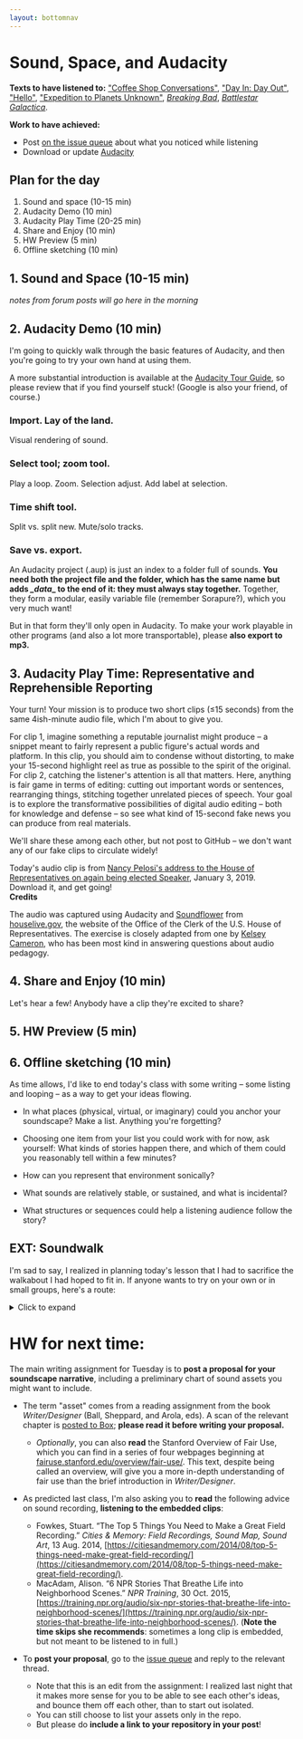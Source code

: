 ```yaml
---
layout: bottomnav
---
```


# Sound, Space, and Audacity

**Texts to have listened to:** ["Coffee Shop Conversations"](http://dmap.pitt.edu/node/248), ["Day In: Day Out"](http://dmap.pitt.edu/node/177), ["Hello"](http://dmap.pitt.edu/node/249), ["Expedition to Planets Unknown"](http://dmap.pitt.edu/node/178), _[Breaking Bad](/{{site.course.base_path}}assets/sound/bb-pilot-opening.mp3)_, _[Battlestar Galactica](/{{site.course.base_path}}assets/sound/bg-pilot-opening.mp3)_.

**Work to have achieved:**

* Post [on the issue queue]({{site.github.repository_url}}/issues/2) about what you noticed while listening
* Download or update [Audacity](https://www.audacityteam.org/download/)

## Plan for the day

1. Sound and space (10-15 min)
2. Audacity Demo (10 min)
3. Audacity Play Time (20-25 min)
4. Share and Enjoy (10 min)
5. HW Preview (5 min)
6. Offline sketching (10 min)


## 1. Sound and Space (10-15 min)
_notes from forum posts will go here in the morning_

<!-- Be sure to talk about layers within the clips: how might you group the sounds you heard? -->

## 2. Audacity Demo (10 min)

I'm going to quickly walk through the basic features of Audacity, and then you're going to try your own hand at using them.

<div class="alert alert-info">
A more substantial introduction is available at the <a href="http://manual.audacityteam.org/man/audacity_tour_guide.html">Audacity Tour Guide</a>, so please review that if you find yourself stuck! (Google is also your friend, of course.)
</div>

### Import. Lay of the land.
Visual rendering of sound.

### Select tool; zoom tool.
Play a loop. Zoom. Selection adjust. Add label at selection.

### Time shift tool.
Split vs. split new. Mute/solo tracks.

### Save vs. export.
<div class="alert alert-warning">
<p>An Audacity project (.aup) is just an index to a folder full of sounds. <strong>You need both the project file and the folder, which has the same name but adds <em>_data</em><span class="hidden">_</span> to the end of it: they must always stay together.</strong> Together, they form a modular, easily variable file (remember Sorapure?), which you very much want!</p>

<p>But in that form they'll only open in Audacity. To make your work playable in other programs (and also a lot more transportable), please <strong>also export to mp3.</strong></p>
</div>


## 3. Audacity Play Time: Representative and Reprehensible Reporting

Your turn! Your mission is to produce two short clips (≤15 seconds) from the same 4ish-minute audio file, which I'm about to give you.

<div class="alert alert-success">
For clip 1, imagine something a reputable journalist might produce – a snippet meant to fairly represent a public figure's actual words and platform. In this clip, you should aim to condense without distorting, to make your 15-second highlight reel as true as possible to the spirit of the original.</div>

<div class="alert alert-success">
For clip 2, catching the listener's attention is all that matters. Here, anything is fair game in terms of editing: cutting out important words or sentences, rearranging things, stitching together unrelated pieces of speech. Your goal is to explore the transformative possibilities of digital audio editing – both for knowledge and defense – so see what kind of 15-second fake news you can produce from real materials.
</div>

We'll share these among each other, but not post to GitHub – we don't want any of our fake clips to circulate widely!

<div class="alert alert-info">
Today's audio clip is from <a href="/{{site.course.base_path}}uploads/pelosi-accepts-gavel-20190103.mp3">Nancy Pelosi's address to the House of Representatives on again being elected Speaker</a>, January 3, 2019. Download it, and get going!
</div>

<aside><smaller>
<strong>Credits</strong>

The audio was captured using Audacity and <a href="https://rogueamoeba.com/freebies/soundflower/">Soundflower</a> from <a href="http://houselive.gov/MediaPlayer.php?view_id=2&clip_id=12243">houselive.gov</a>, the website of the Office of the Clerk of the U.S. House of Representatives. The exercise is closely adapted from one by <a href="https://twitter.com/klynncameron/status/1039612472704069632">Kelsey Cameron</a>, who has been most kind in answering questions about audio pedagogy.
</smaller></aside>

## 4. Share and Enjoy (10 min)

Let's hear a few! Anybody have a clip they're excited to share?

## 5. HW Preview (5 min)

## 6. Offline sketching (10 min)
As time allows, I'd like to end today's class with some writing – some listing and looping – as a way to get your ideas flowing.

- In what places (physical, virtual, or imaginary) could you anchor your soundscape? Make a list. Anything you're forgetting?

- Choosing one item from your list you could work with for now, ask yourself: What kinds of stories happen there, and which of them could you reasonably tell within a few minutes?

- How can you represent that environment sonically?

- What sounds are relatively stable, or sustained, and what is incidental?

- What structures or sequences could help a listening audience follow the story?

## EXT: Soundwalk
I'm sad to say, I realized in planning today's lesson that I had to sacrifice the walkabout I had hoped to fit in. If anyone wants to try on your own or in small groups, here's a route:

<details>
<summary>Click to expand</summary>
<ol>
<li>From this room, walk around to the either stairwell by the elevators. They go up. Linger for a minute or so, then go down to floor two.</li>
<li>Circle around the second floor to the central corridor, and near the bathroom take the winding stairs down in to the Common room. Linger again.</li>
<li>Walk out toward the Heinz Chapel, across the grass, and into the chapel itself. Sit in the pews.</li>
<li>Exit the chapel and walk along Bellefield to Forbes Avenue. Cross and make a left, walking down to the fountain in front of the Carnegie Museum of Art.</li>
<li>Enter the museum, and look at the menu for the cafe for a while. Order something, if you want.</li>
<li>Step back outside, walking down Forbes toward Hillman Library, but stop at the first bus stop you meet until a bus arrives and departs.</li>
<li>Cross the street toward the Cathedral, and go past the Stephen Foster archive to the Cathedral. You'll enter on the basement, near the Cafe.</li>
<li>Listen near the elevators for a while. Then go home (or to another preferred destination) and write about what you heard.</li>
</ol>
</details>

# HW for next time:
<div class="alert alert-success">
The main writing assignment for Tuesday is to <strong>post a proposal for your soundscape narrative</strong>, including a preliminary chart of sound assets you might want to include.
</div>

* The term "asset" comes from a reading assignment from the book _Writer/Designer_ (Ball, Sheppard, and Arola, eds). A scan of the relevant chapter is <a title="not posted to preserve the limited distribution that helps justify my fair use claim (as does my colorless copy and the limited amount copied, relative to the book)" href="https://pitt.box.com/s/xovvpta4x2tq1cs9ywr61d2g1udka8m5
">posted to Box</a>; **please read it before writing your proposal.**
   - _Optionally_, you can also **read** the Stanford Overview of Fair Use, which you can find in a series of four webpages beginning at [fairuse.stanford.edu/overview/fair-use/](https://fairuse.stanford.edu/overview/fair-use/). This text, despite being called an overview, will give you a more in-depth understanding of fair use than the brief introduction in _Writer/Designer_.

* As predicted last class, I'm also asking you to **read** the following advice on sound recording, **listening to the embedded clips**:
  - Fowkes, Stuart. “The Top 5 Things You Need to Make a Great Field Recording.” *Cities & Memory: Field Recordings, Sound Map, Sound Art*, 13 Aug. 2014, [https://citiesandmemory.com/2014/08/top-5-things-need-make-great-field-recording/](https://citiesandmemory.com/2014/08/top-5-things-need-make-great-field-recording/).
  - MacAdam, Alison. “6 NPR Stories That Breathe Life into Neighborhood Scenes.” *NPR Training*, 30 Oct. 2015, [https://training.npr.org/audio/six-npr-stories-that-breathe-life-into-neighborhood-scenes/](https://training.npr.org/audio/six-npr-stories-that-breathe-life-into-neighborhood-scenes/). (**Note the time skips she recommends**: sometimes a long clip is embedded, but not meant to be listened to in full.)

* To **post your proposal**, go to the [issue queue]({{site.github.repository_url}}/issues/5) and reply to the relevant thread.
   - Note that this is an edit from the assignment: I realized last night that it makes more sense for you to be able to see each other's ideas, and bounce them off each other, than to start out isolated.
   - You can still choose to list your assets only in the repo.
   - But please do **include a link to your repository in your post**!
